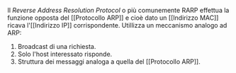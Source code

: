 Il _Reverse Address Resolution Protocol_ o più comunemente RARP effettua la funzione opposta del [[Protocollo ARP]] e cioè dato un [[Indirizzo MAC]] ricava l'[[Indirizzo IP]] corrispondente.
Utillizza un meccanismo analogo ad ARP:
1. Broadcast di una richiesta.
2. Solo l'host interessato risponde.
3. Struttura dei messaggi analoga a quella del [[Protocollo ARP]].

